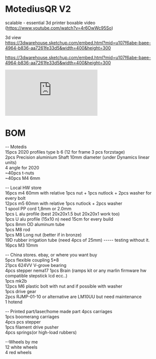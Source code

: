 # MotediusQR V2
scalable - essential 3d printer boxable
video  
(https://www.youtube.com/watch?v=4r6OwWc95So)  

3d view  
https://3dwarehouse.sketchup.com/embed.html?mid=u107f6abe-baee-4964-b836-aa7261fe33d5&width=400&height=300


https://3dwarehouse.sketchup.com/embed.html?mid=u107f6abe-baee-4964-b836-aa7261fe33d5&width=400&height=300

<iframe src="https://3dwarehouse.sketchup.com/embed.html?mid=u107f6abe-baee-4964-b836-aa7261fe33d5&width=400&height=300" frameborder="0" allowfullscreen="allowfullscreen"></iframe>  

# BOM  
-- Motedis  
15pcs 2020 profiles type b 6  (12 for frame 3 pcs forzstage)  
2pcs Precision aluminium Shaft 10mm diameter (under Dynamics linear units)  
4 angle for 2020   
~40pcs t-nuts   
~40pcs M4 6mm  

-- Local HW store  
16pcs m4 60mm with relative 1pcs nut + 1pcs nutlock + 2pcs washer for every bolt  
12pcs m5 60mm with relative 1pcs nutlock + 2pcs washer  
1 spool PP cord  1,8mm or 2.0mm  
1pcs L alu profile (best 20x20x1.5 but 20x20x1 work too)  
1pcs U alu profile (15x10 n)  need 15cm for every build  
1pcs 8mm OD aluminum tube  
1pcs M8 rod  
1pcs M8 Long nut (better if in bronze)  
19D rubber irrigation tube (need 4pcs of 25mm)  ----- testing without it.
16pcs  M3 10mm

-- China stores. ebay,  or where you want buy  
5pcs flexible coupling 5*8  
21pcs 624VV V-grove bearing  
4pcs stepper nema17
1pcs Brain (ramps kit or any marlin firmware hw compatible stepstick lcd ecc..)  
1pcs mk2b  
12pcs M6 plastic bolt with nut and if possible with washer  
1pcs drive gear  
2pcs RJMP-01-10  or alternative are LM10UU but need maintenance  
1 hotend

-- Printed part/laser/home made part
4pcs carriages  
1pcs boomerang carriages  
4pcs pcs stepper   
1pcs filament drive pusher  
4pcs springs(or high-load rubbers)

--Wheels by me  
12 white wheels  
4 red wheels  

